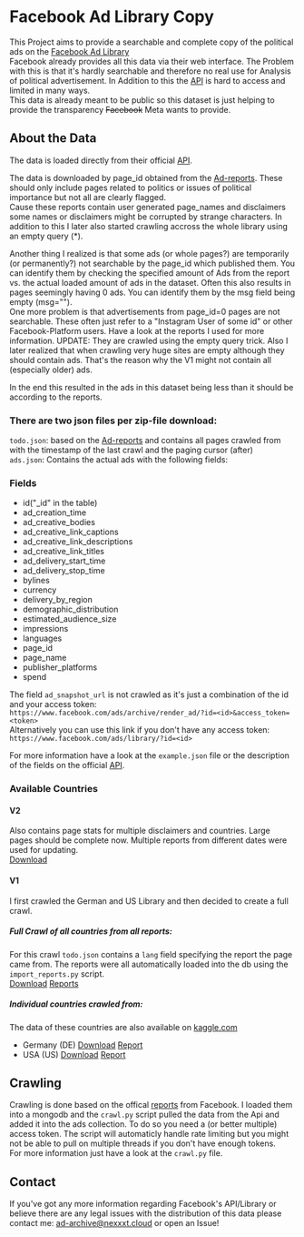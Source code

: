 # Facebook Ad Library Copy

This Project aims to provide a searchable and complete copy of the political ads on the [Facebook Ad Library](https://www.facebook.com/ads/library/)  
Facebook already provides all this data via their web interface. The Problem with this is that it's hardly searchable and therefore no real use for Analysis of political advertisement. In Addition to this the [API](https://www.facebook.com/ads/library/api/) is hard to access and limited in many ways.  
This data is already meant to be public so this dataset is just helping to provide the transparency ~~Facebook~~ Meta wants to provide.

## About the Data

The data is loaded directly from their official [API](https://www.facebook.com/ads/library/api/).

The data is downloaded by page_id obtained from the [Ad-reports](https://www.facebook.com/ads/library/report/). These should only include pages related to politics or issues of political importance but not all are clearly flagged.  
Cause these reports contain user generated page_names and disclaimers some names or disclaimers might be corrupted by strange characters. In addition to this I later also started crawling accross the whole library using an empty query (*).

Another thing I realized is that some ads (or whole pages?) are temporarily (or permanently?) not searchable by the page_id which published them. You can identify them by checking the specified amount of Ads from the report vs. the actual loaded amount of ads in the dataset. Often this also results in pages seemingly having 0 ads. You can identify them by the msg field being empty (msg="").   
One more problem is that advertisements from page_id=0 pages are not searchable. These often just refer to a "Instagram User of some id" or other Facebook-Platform users. Have a look at the reports I used for more information. UPDATE: They are crawled using the empty query trick.
Also I later realized that when crawling very huge sites are empty although they should contain ads. That's the reason why the V1 might not contain all (especially older) ads.

In the end this resulted in the ads in this dataset being less than it should be according to the reports.

### There are two json files per zip-file download:

`todo.json`: based on the [Ad-reports](https://www.facebook.com/ads/library/report/) and contains all pages crawled from with the timestamp of the last crawl and the paging cursor (after)  
`ads.json`: Contains the actual ads with the following fields:

### Fields
- id("_id" in the table)
- ad_creation_time
- ad_creative_bodies
- ad_creative_link_captions
- ad_creative_link_descriptions
- ad_creative_link_titles
- ad_delivery_start_time
- ad_delivery_stop_time
- bylines
- currency
- delivery_by_region
- demographic_distribution
- estimated_audience_size
- impressions
- languages
- page_id
- page_name
- publisher_platforms
- spend

The field `ad_snapshot_url` is not crawled as it's just a combination of the id and your access token:  
`https://www.facebook.com/ads/archive/render_ad/?id=<id>&access_token=<token>`  
Alternatively you can use this link if you don't have any access token:  
`https://www.facebook.com/ads/library/?id=<id>`

For more information have a look at the `example.json` file or the description of the fields on the official [API](https://www.facebook.com/ads/library/api/).

### Available Countries

#### V2
Also contains page stats for multiple disclaimers and countries. Large pages should be complete now. Multiple reports from different dates were used for updating.  
[Download](https://b2.nexxxt.cloud/facebook_ads/full2.zip)

#### V1

I first crawled the German and US Library and then decided to create a full crawl.

##### Full Crawl of all countries from all reports:
For this crawl `todo.json` contains a `lang` field specifying the report the page came from.
The reports were all automatically loaded into the db using the `import_reports.py` script.  
[Download](https://b2.nexxxt.cloud/facebook_ads/full.zip) [Reports](https://b2.nexxxt.cloud/facebook_ads/reports_full.zip)

##### Individual countries crawled from:
The data of these countries are also available on [kaggle.com](https://www.kaggle.com/lejo11/facebook-ad-library)
- Germany (DE) [Download](https://b2.nexxxt.cloud/facebook_ads/de.zip) [Report](https://b2.nexxxt.cloud/facebook_ads/report_de.csv)
- USA (US) [Download](https://b2.nexxxt.cloud/facebook_ads/us.zip) [Report](https://b2.nexxxt.cloud/facebook_ads/report_us.csv)

## Crawling

Crawling is done based on the offical [reports](https://www.facebook.com/ads/library/report/) from Facebook. I loaded them into a mongodb and the `crawl.py` script pulled the data from the Api and added it into the ads collection. To do so you need a (or better multiple) access token. The script will automaticly handle rate limiting but you might not be able to pull on multiple threads if you don't have enough tokens.  
For more information just have a look at the `crawl.py` file.

## Contact

If you've got any more information regarding Facebook's API/Library or believe there are any legal issues with the distribution of this data please contact me: <ad-archive@nexxxt.cloud> or open an Issue!
